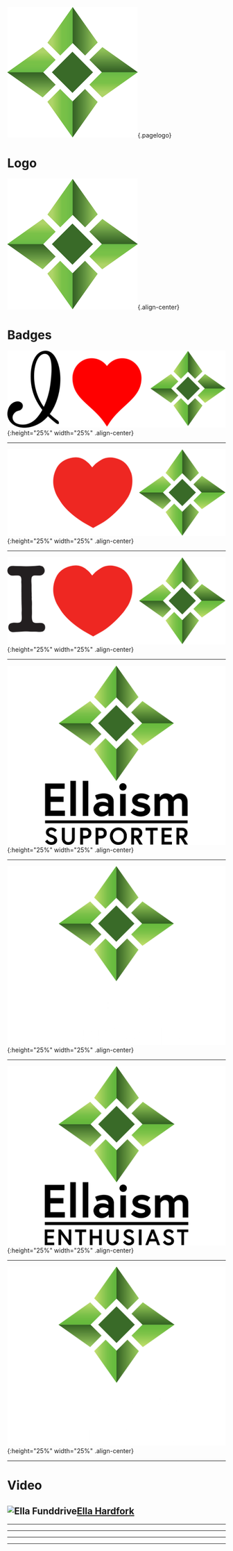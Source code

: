 ![Logo](/uploads/logo.png "Logo"){.pagelogo}
<!-- TITLE: Media -->
<!-- SUBTITLE: Ellaism - A stable network with no premine and no dev fees -->
<!-- background: #6f6f6f -->
# Logo
![Logo](/uploads/logo.png "Logo"){.align-center}

# Badges
![I Love Ella Alt](/uploads/badges/i-love-ella-alt.png "I Love Ella Alt"){:height="25%" width="25%" .align-center}
  	
---

![I Love Ella White](/uploads/badges/i-love-ella-white.png "I Love Ella White"){:height="25%" width="25%" .align-center}  

---

![I Love Ella](/uploads/badges/i-love-ella.png "I Love Ella"){:height="25%" width="25%" .align-center}  

---

![Ella Supporter Black](/uploads/badges/ella-supporter-black.png "Ella Supporter Black"){:height="25%" width="25%" .align-center}  

---

![Ella Supporter White](/uploads/badges/ella-supporter-white.png "Ella Supporter White"){:height="25%" width="25%" .align-center}  

---

![Ella Enthusiast Black](/uploads/badges/ella-enthusiast-black.png "Ella Enthusiast Black"){:height="25%" width="25%" .align-center}  

---

![Ella Enthusiast White](/uploads/badges/ella-enthusiast-white.png "Ella Enthusiast White"){:height="25%" width="25%" .align-center}  

---
# Video
![Ella Funddrive](/uploads/gifs/001-ella-funddrive-400.gif "Ella Funddrive")[Ella Hardfork](/uploads/gifs/002-hardfork-256.gif "Ella Hardfork")
---

---

---

---

---

